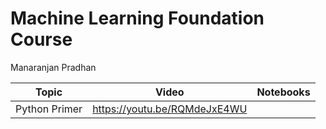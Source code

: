 # Machine Learning Foundation Course

Manaranjan Pradhan


| Topic  | Video | Notebooks |
| ------------- | ------------- |--------|
| Python Primer  | https://youtu.be/RQMdeJxE4WU |  |
